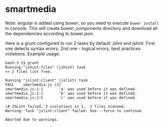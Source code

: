 # smartmedia

Note: angular is added using *bower*, so you need to execute `bower install` in console. This will create bower_components directory and download all the dependencies according to bower.json.

Here is a grunt configured to run 2 tasks by default: jslint and jshint. First one detects syntax errors, 2nd one - logical errors, best practices violations. Example usage:

```
bash-3.1$ grunt
Running "jshint:files" (jshint) task
>> 2 files lint free.

Running "jslint:client" (jslint) task
FAIL    smartmedia.js (3)
smartmedia.js:1:1       'a' was used before it was defined.
smartmedia.js:2:1       'b' was used before it was defined.
smartmedia.js:2:5       'c' was used before it was defined.

\# JSLint failed, 3 violations in 1.  1 files scanned.
Warning: Task "jslint:client" failed. Use --force to continue.

Aborted due to warnings.
```
